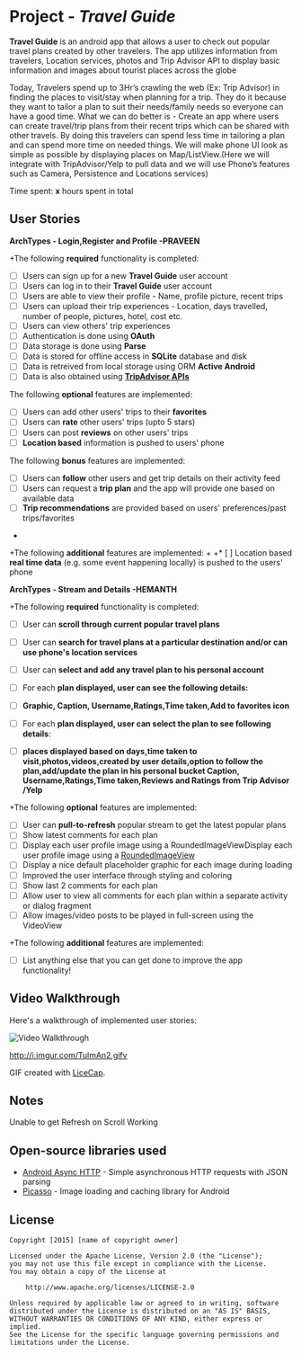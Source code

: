 
# Project  - *Travel Guide*

**Travel Guide** is an android app that allows a user to check out popular travel plans created by other travelers. The app utilizes information from travelers, Location services, photos and Trip Advisor API to display basic information and images about tourist places across the globe

Today, Travelers spend up to 3Hr’s crawling the web (Ex: Trip Advisor) in finding the places to visit/stay when planning for a trip. They do it because they want to tailor a plan to suit their needs/family needs so everyone can have a good time. What we can do better is - Create an app where users can create travel/trip plans from their recent trips which can be shared with other travels. By doing this travelers can spend less time in tailoring a plan and can spend more time on needed things. We will make phone UI look as simple as possible by displaying places on Map/ListView.(Here we will integrate with TripAdvisor/Yelp to pull data and we will use Phone’s features such as Camera, Persistence and Locations services)



Time spent: **x** hours spent in total

## User Stories

**ArchTypes - Login,Register and Profile  -PRAVEEN**


+The following **required** functionality is completed:
* [ ]	Users can sign up for a new **Travel Guide** user account
* [ ]	Users can log in to their **Travel Guide** user account
* [ ] Users are able to view their profile - Name, profile picture, recent trips
* [ ] Users can upload their trip experiences - Location, days travelled, number of people, pictures, hotel, cost etc.
* [ ] Users can view others' trip experiences
* [ ] Authentication is done using **OAuth**
* [ ] Data storage is done using **Parse**
* [ ] Data is stored for offline access in **SQLite** database and disk
* [ ] Data is retreived from local storage using ORM **Active Android**
* [ ] Data is also obtained using **[TripAdvisor APIs](https://developer-tripadvisor.com/content-api/)**
    
The following **optional** features are implemented:
* [ ] Users can add other users' trips to their **favorites**
* [ ] Users can **rate** other users' trips (upto 5 stars)
* [ ] Users can post **reviews** on other users' trips
* [ ] **Location based** information is pushed to users' phone

The following **bonus** features are implemented:

* [ ] Users can **follow** other users and get trip details on their activity feed
* [ ] Users can request a **trip plan** and the app will provide one based on available data
* [ ] **Trip recommendations** are provided based on users' preferences/past trips/favorites
+
+The following **additional** features are implemented:
+
+* [ ] Location based **real time data** (e.g. some event happening locally) is pushed to the users' phone


**ArchTypes - Stream and Details  -HEMANTH**

+The following **required** functionality is completed:
* [ ] User can **scroll through current popular travel plans** 
* [ ] User can **search for travel plans at a particular destination and/or can use phone's location services** 
* [ ] User can **select and add any travel plan to his personal account** 
* [ ] For each **plan displayed, user can see the following details:**
 * [ ] **Graphic, Caption, Username,Ratings,Time taken,Add to favorites icon**
* [ ]  For each **plan displayed, user can select the plan to see following details**:
 * [ ] **places displayed based on days,time taken to visit,photos,videos,created by user details,option to follow the plan,add/update         the plan in his personal bucket Caption, Username,Ratings,Time taken,Reviews and Ratings from Trip Advisor /Yelp**


+The following **optional** features are implemented:
* [ ] User can **pull-to-refresh** popular stream to get the latest popular plans
* [ ] Show latest comments for each plan
* [ ] Display each user profile image using a RoundedImageViewDisplay each user profile image using a [RoundedImageView](https://github.com/vinc3m1/RoundedImageView)
* [ ] Display a nice default placeholder graphic for each image during loading
* [ ] Improved the user interface through styling and coloring
* [ ] Show last 2 comments for each plan
* [ ] Allow user to view all comments for each plan  within a separate activity or dialog fragment
* [ ] Allow images/video posts to be played in full-screen using the VideoView

+The following **additional** features are implemented:
* [ ] List anything else that you can get done to improve the app functionality!

## Video Walkthrough 

Here's a walkthrough of implemented user stories:

<img src='' title='Video Walkthrough' width='' alt='Video Walkthrough' />

http://i.imgur.com/TulmAn2.gifv




GIF created with [LiceCap](http://www.cockos.com/licecap/).

## Notes

Unable to get Refresh on Scroll Working


## Open-source libraries used

- [Android Async HTTP](https://github.com/loopj/android-async-http) - Simple asynchronous HTTP requests with JSON parsing
- [Picasso](http://square.github.io/picasso/) - Image loading and caching library for Android

## License

    Copyright [2015] [name of copyright owner]

    Licensed under the Apache License, Version 2.0 (the "License");
    you may not use this file except in compliance with the License.
    You may obtain a copy of the License at

        http://www.apache.org/licenses/LICENSE-2.0

    Unless required by applicable law or agreed to in writing, software
    distributed under the License is distributed on an "AS IS" BASIS,
    WITHOUT WARRANTIES OR CONDITIONS OF ANY KIND, either express or implied.
    See the License for the specific language governing permissions and
    limitations under the License.
